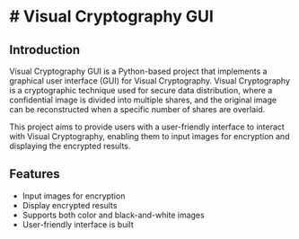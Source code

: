 # # Visual Cryptography GUI

## Introduction
Visual Cryptography GUI is a Python-based project that implements a graphical user interface (GUI) for Visual Cryptography. Visual Cryptography is a cryptographic technique used for secure data distribution, where a confidential image is divided into multiple shares, and the original image can be reconstructed when a specific number of shares are overlaid.

This project aims to provide users with a user-friendly interface to interact with Visual Cryptography, enabling them to input images for encryption and displaying the encrypted results.

## Features
- Input images for encryption
- Display encrypted results
- Supports both color and black-and-white images
- User-friendly interface is built


